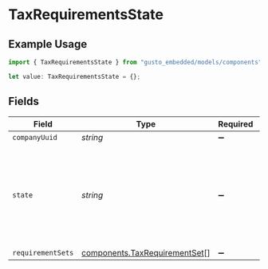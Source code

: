 # TaxRequirementsState

## Example Usage

```typescript
import { TaxRequirementsState } from "gusto_embedded/models/components";

let value: TaxRequirementsState = {};
```

## Fields

| Field                                                                                                   | Type                                                                                                    | Required                                                                                                | Description                                                                                             |
| ------------------------------------------------------------------------------------------------------- | ------------------------------------------------------------------------------------------------------- | ------------------------------------------------------------------------------------------------------- | ------------------------------------------------------------------------------------------------------- |
| `companyUuid`                                                                                           | *string*                                                                                                | :heavy_minus_sign:                                                                                      | N/A                                                                                                     |
| `state`                                                                                                 | *string*                                                                                                | :heavy_minus_sign:                                                                                      | One of the two-letter state abbreviations for the fifty United States and the District of Columbia (DC) |
| `requirementSets`                                                                                       | [components.TaxRequirementSet](../../models/components/taxrequirementset.md)[]                          | :heavy_minus_sign:                                                                                      | N/A                                                                                                     |